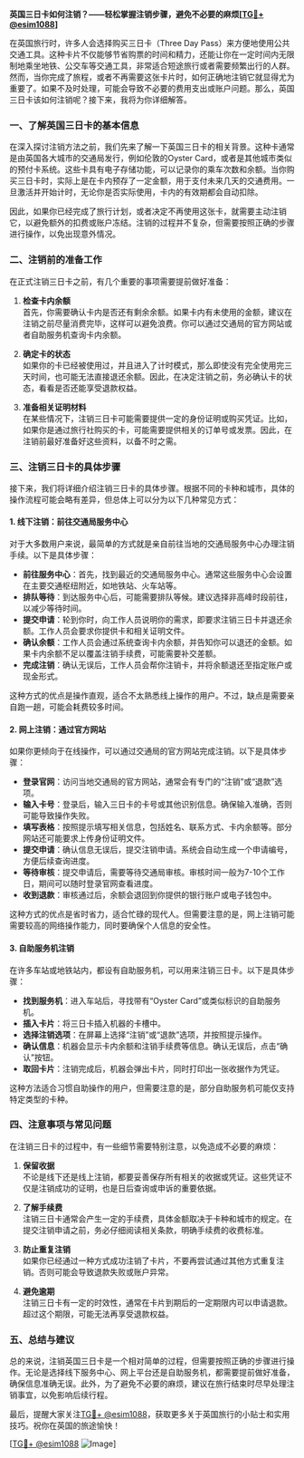 **英国三日卡如何注销？——轻松掌握注销步骤，避免不必要的麻烦[[TG💪+ @esim1088](https://t.me/s/esim1088)]**

在英国旅行时，许多人会选择购买三日卡（Three Day Pass）来方便地使用公共交通工具。这种卡片不仅能够节省购票的时间和精力，还能让你在一定时间内无限制地乘坐地铁、公交车等交通工具，非常适合短途旅行或者需要频繁出行的人群。然而，当你完成了旅程，或者不再需要这张卡片时，如何正确地注销它就显得尤为重要了。如果不及时处理，可能会导致不必要的费用支出或账户问题。那么，英国三日卡该如何注销呢？接下来，我将为你详细解答。

### **一、了解英国三日卡的基本信息**

在深入探讨注销方法之前，我们先来了解一下英国三日卡的相关背景。这种卡通常是由英国各大城市的交通局发行，例如伦敦的Oyster Card，或者是其他城市类似的预付卡系统。这些卡具有电子存储功能，可以记录你的乘车次数和余额。当你购买三日卡时，实际上是在卡内预存了一定金额，用于支付未来几天的交通费用。一旦激活并开始计时，无论你是否实际使用，卡内的有效期都会自动扣除。

因此，如果你已经完成了旅行计划，或者决定不再使用这张卡，就需要主动注销它，以避免额外的扣费或账户冻结。注销的过程并不复杂，但需要按照正确的步骤进行操作，以免出现意外情况。

### **二、注销前的准备工作**

在正式注销三日卡之前，有几个重要的事项需要提前做好准备：

1. **检查卡内余额**  
   首先，你需要确认卡内是否还有剩余余额。如果卡内有未使用的金额，建议在注销之前尽量消费完毕，这样可以避免浪费。你可以通过交通局的官方网站或者自助服务机查询卡内余额。

2. **确定卡的状态**  
   如果你的卡已经被使用过，并且进入了计时模式，那么即使没有完全使用完三天时间，也可能无法直接退还余额。因此，在决定注销之前，务必确认卡的状态，看看是否还能享受退款权益。

3. **准备相关证明材料**  
   在某些情况下，注销三日卡可能需要提供一定的身份证明或购买凭证。比如，如果你是通过旅行社购买的卡，可能需要提供相关的订单号或发票。因此，在注销前最好准备好这些资料，以备不时之需。

### **三、注销三日卡的具体步骤**

接下来，我们将详细介绍注销三日卡的具体步骤。根据不同的卡种和城市，具体的操作流程可能会略有差异，但总体上可以分为以下几种常见方式：

#### **1. 线下注销：前往交通局服务中心**

对于大多数用户来说，最简单的方式就是亲自前往当地的交通局服务中心办理注销手续。以下是具体步骤：

- **前往服务中心**：首先，找到最近的交通局服务中心。通常这些服务中心会设置在主要交通枢纽附近，如地铁站、火车站等。
- **排队等待**：到达服务中心后，可能需要排队等候。建议选择非高峰时段前往，以减少等待时间。
- **提交申请**：轮到你时，向工作人员说明你的需求，即要求注销三日卡并退还余额。工作人员会要求你提供卡和相关证明文件。
- **确认余额**：工作人员会通过系统查询卡内余额，并告知你可以退还的金额。如果卡内余额不足以覆盖注销手续费，可能需要补交差额。
- **完成注销**：确认无误后，工作人员会帮你注销卡，并将余额退还至指定账户或现金形式。

这种方式的优点是操作直观，适合不太熟悉线上操作的用户。不过，缺点是需要亲自跑一趟，可能会耗费较多时间。

#### **2. 网上注销：通过官方网站**

如果你更倾向于在线操作，可以通过交通局的官方网站完成注销。以下是具体步骤：

- **登录官网**：访问当地交通局的官方网站，通常会有专门的“注销”或“退款”选项。
- **输入卡号**：登录后，输入三日卡的卡号或其他识别信息。确保输入准确，否则可能导致操作失败。
- **填写表格**：按照提示填写相关信息，包括姓名、联系方式、卡内余额等。部分网站还可能要求上传身份证明文件。
- **提交申请**：确认信息无误后，提交注销申请。系统会自动生成一个申请编号，方便后续查询进度。
- **等待审核**：提交申请后，需要等待交通局审核。审核时间一般为7-10个工作日，期间可以随时登录官网查看进度。
- **收到退款**：审核通过后，余额会退回到你提供的银行账户或电子钱包中。

这种方式的优点是省时省力，适合忙碌的现代人。但需要注意的是，网上注销可能需要较高的网络操作能力，同时要确保个人信息的安全性。

#### **3. 自助服务机注销**

在许多车站或地铁站内，都设有自助服务机，可以用来注销三日卡。以下是具体步骤：

- **找到服务机**：进入车站后，寻找带有“Oyster Card”或类似标识的自助服务机。
- **插入卡片**：将三日卡插入机器的卡槽中。
- **选择注销选项**：在屏幕上选择“注销”或“退款”选项，并按照提示操作。
- **确认信息**：机器会显示卡内余额和注销手续费等信息。确认无误后，点击“确认”按钮。
- **取回卡片**：注销完成后，机器会弹出卡片，同时打印出一张收据作为凭证。

这种方法适合习惯自助操作的用户，但需要注意的是，部分自助服务机可能仅支持特定类型的卡种。

### **四、注意事项与常见问题**

在注销三日卡的过程中，有一些细节需要特别注意，以免造成不必要的麻烦：

1. **保留收据**  
   不论是线下还是线上注销，都要妥善保存所有相关的收据或凭证。这些凭证不仅是注销成功的证明，也是日后查询或申诉的重要依据。

2. **了解手续费**  
   注销三日卡通常会产生一定的手续费，具体金额取决于卡种和城市的规定。在提交注销申请之前，务必仔细阅读相关条款，明确手续费的收费标准。

3. **防止重复注销**  
   如果你已经通过一种方式成功注销了卡片，不要再尝试通过其他方式重复注销。否则可能会导致退款失败或账户异常。

4. **避免逾期**  
   注销三日卡有一定的时效性，通常在卡片到期后的一定期限内可以申请退款。超过这个期限，可能无法再享受退款权益。

### **五、总结与建议**

总的来说，注销英国三日卡是一个相对简单的过程，但需要按照正确的步骤进行操作。无论是选择线下服务中心、网上平台还是自助服务机，都需要提前做好准备，确保信息准确无误。此外，为了避免不必要的麻烦，建议在旅行结束时尽早处理注销事宜，以免影响后续行程。

最后，提醒大家关注[TG💪+ @esim1088](https://t.me/s/esim1088)，获取更多关于英国旅行的小贴士和实用技巧。祝你在英国的旅途愉快！

[[TG💪+ @esim1088](https://t.me/s/esim1088) ![Image](https://i.postimg.cc/4NQfJmqS/Snipaste-2025-05-13-00-14-12.png)]